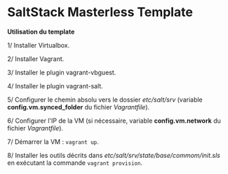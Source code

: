 # SaltStack Masterless Template

**Utilisation du template**

1/ Installer Virtualbox.

2/ Installer Vagrant.

3/ Installer le plugin vagrant-vbguest.

4/ Installer le plugin vagrant-salt.

5/ Configurer le chemin absolu vers le dossier *etc/salt/srv* (variable **config.vm.synced_folder** du fichier *Vagrantfile*).

6/ Configurer l'IP de la VM (si nécessaire, variable **config.vm.network** du fichier *Vagrantfile*).

7/ Démarrer la VM : `vagrant up`.

8/ Installer les outils décrits dans *etc/salt/srv/state/base/commom/init.sls* en exécutant la commande `vagrant provision`.